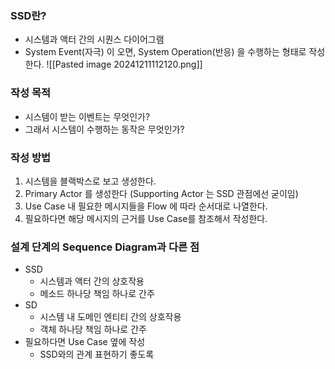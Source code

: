 ### SSD란?
- 시스템과 액터 간의 시퀀스 다이어그램
- System Event(자극) 이 오면, System Operation(반응) 을 수행하는 형태로 작성한다.
    ![[Pasted image 20241211112120.png]]
### 작성 목적
- 시스템이 받는 이벤트는 무엇인가?
- 그래서 시스템이 수행하는 동작은 무엇인가?

### 작성 방법
1. 시스템을 블랙박스로 보고 생성한다.
2. Primary Actor 를 생성한다 (Supporting Actor 는 SSD 관점에선 굳이임)
3. Use Case 내 필요한 메시지들을 Flow 에 따라 순서대로 나열한다.
4. 필요하다면 해당 메시지의 근거를 Use Case를 참조해서 작성한다.

### 설계 단계의 Sequence Diagram과 다른 점    
- SSD
	- 시스템과 액터 간의 상호작용
	- 메소드 하나당 책임 하나로 간주
- SD
	- 시스템 내 도메인 엔티티 간의 상호작용
	- 객체 하나당 책임 하나로 간주
- 필요하다면 Use Case 옆에 작성
    - SSD와의 관계 표현하기 좋도록